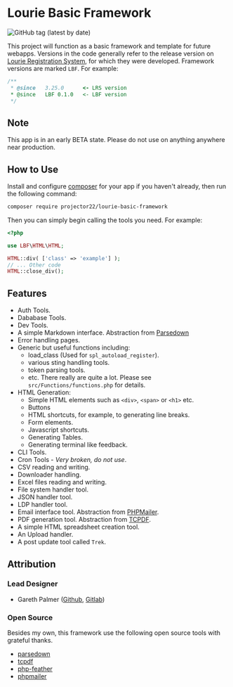 # Lourie Basic Framework

![GitHub tag (latest by date)](https://img.shields.io/github/v/tag/projector22/lourie-basic-framework?style=plastic)

This project will function as a basic framework and template for future webapps. Versions in the code generally refer to the release version on [Lourie Registration System](https://gitlab.com/projector22/lourie-registration-system), for which they were developed. Framework versions are marked `LBF`. For example:

```php
/**
 * @since   3.25.0      <- LRS version
 * @since   LBF 0.1.0   <- LBF version
 */
```

## Note

This app is in an early BETA state. Please do not use on anything anywhere near production.

## How to Use

Install and configure [composer](https://getcomposer.org/) for your app if you haven't already, then run the following command:

```sh
composer require projector22/lourie-basic-framework
```

Then you can simply begin calling the tools you need. For example:

```php
<?php

use LBF\HTML\HTML;

HTML::div( ['class' => 'example'] );
// ... Other code
HTML::close_div();
```

## Features

- Auth Tools.
- Dababase Tools.
- Dev Tools.
- A simple Markdown interface. Abstraction from [Parsedown](https://github.com/erusev/parsedown)
- Error handling pages.
- Generic but useful functions including:
  - load_class (Used for `spl_autoload_register`).
  - various sting handling tools.
  - token parsing tools.
  - etc. There really are quite a lot. Please see `src/Functions/functions.php` for details.
- HTML Generation:
  - Simple HTML elements such as `<div>`, `<span>` or `<h1>` etc.
  - Buttons
  - HTML shortcuts, for example, to generating line breaks.
  - Form elements.
  - Javascript shortcuts.
  - Generating Tables.
  - Generating terminal like feedback.
- CLI Tools.
- Cron Tools - _Very broken, do not use_.
- CSV reading and writing.
- Downloader handling.
- Excel files reading and writing.
- File system handler tool.
- JSON handler tool.
- LDP handler tool.
- Email interface tool. Abstraction from [PHPMailer](https://github.com/PHPMailer/PHPMailer).
- PDF generation tool. Abstraction from [TCPDF](https://github.com/tecnickcom/tcpdf).
- A simple HTML spreadsheet creation tool.
- An Upload handler.
- A post update tool called `Trek`.

## Attribution

### Lead Designer

- Gareth Palmer ([Github](https://github.com/projector22), [Gitlab](https://gitlab.com/projector22))

### Open Source

Besides my own, this framework use the following open source tools with grateful thanks.

- [parsedown](https://github.com/erusev/parsedown)
- [tcpdf](https://github.com/tecnickcom/tcpdf)
- [php-feather](https://github.com/Pixelrobin/php-feather)
- [phpmailer](https://github.com/tecnickcom/tcpdf)
